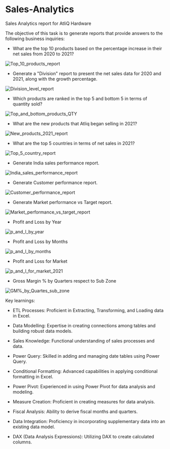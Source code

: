 # Sales-Analytics
Sales Analytics report for AtliQ Hardware

The objective of this task is to generate reports that provide answers to the following business inquiries:


- What are the top 10 products based on the percentage increase in their net sales from 2020 to 2021?
  
![Top_10_products_report](https://github.com/Ankitgif/Excel-Advance-Sales-Analytics/assets/60297135/df813423-2f97-4e98-9916-0137d417d083)

- Generate a "Division" report to present the net sales data for 2020 and 2021, along with the growth percentage.
  
![Division_level_report](https://github.com/Ankitgif/Excel-Advance-Sales-Analytics/assets/60297135/3e376145-d1d5-4fb7-bfd7-6071e62a58ee)

- Which products are ranked in the top 5 and bottom 5 in terms of quantity sold?
  
![Top_and_bottom_products_QTY](https://github.com/Ankitgif/Excel-Advance-Sales-Analytics/assets/60297135/5f218ed5-fe24-451d-8500-e8995755f774)

- What are the new products that Atliq began selling in 2021?
  
![New_products_2021_report](https://github.com/Ankitgif/Excel-Advance-Sales-Analytics/assets/60297135/9b967df2-5cda-4ede-beb7-28ca72fb3a4d)

- What are the top 5 countries in terms of net sales in 2021?
  
![Top_5_country_report](https://github.com/Ankitgif/Excel-Advance-Sales-Analytics/assets/60297135/9196ad53-2bd0-4055-aa00-bdee8baa1336)

- Generate India sales performance report.

![India_sales_performance_report](https://github.com/Ankitgif/Excel-Advance-Sales-Analytics/assets/60297135/ed08b03d-e0b3-4e7e-8033-e24d9e812f89)

- Generate Customer performance report.

![Customer_performance_report](https://github.com/Ankitgif/Excel-Advance-Sales-Analytics/assets/60297135/91148a3d-2d89-4540-bb0f-3fe92d080592)

- Generate Market performance vs Target report.

![Market_performance_vs_target_report](https://github.com/Ankitgif/Excel-Advance-Sales-Analytics/assets/60297135/67ddc555-99f2-4764-af41-278ecd7fb653)

- Profit and Loss by Year

![p_and_l_by_year](https://github.com/user-attachments/assets/3fd39645-3f1f-4b4a-9bf7-5199d4542788)

- Profit and Loss by Months

![p_and_l_by_months](https://github.com/user-attachments/assets/25436852-ae92-4aa3-b024-5d967adb7362)

- Profit and Loss for Market

![p_and_l_for_market_2021](https://github.com/user-attachments/assets/34ccf125-75ae-4486-99ef-a196a7af4c67)

- Gross Margin % by Quarters respect to Sub Zone

![GM%_by_Quartes_sub_zone](https://github.com/user-attachments/assets/a10904ed-c27f-49ce-865d-6194608a4c85)


Key learnings:

- ETL Processes: Proficient in Extracting, Transforming, and Loading data in Excel.
  
- Data Modelling: Expertise in creating connections among tables and building robust data models.
  
- Sales Knowledge: Functional understanding of sales processes and data.
  
- Power Query: Skilled in adding and managing date tables using Power Query.
  
- Conditional Formatting: Advanced capabilities in applying conditional formatting in Excel.
  
- Power Pivot: Experienced in using Power Pivot for data analysis and modeling.
  
- Measure Creation: Proficient in creating measures for data analysis.
  
- Fiscal Analysis: Ability to derive fiscal months and quarters.
  
- Data Integration: Proficiency in incorporating supplementary data into an existing data model.
  
- DAX (Data Analysis Expressions): Utilizing DAX to create calculated columns.
  
